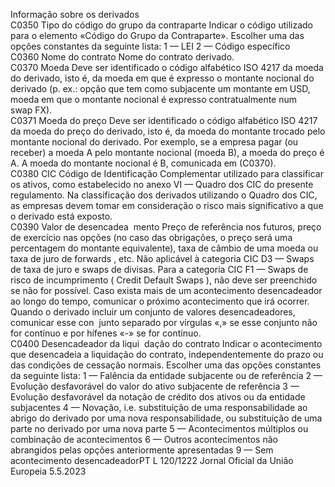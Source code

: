  
Informação sobre os derivados  
C0350  Tipo do código do grupo 
da contraparte  Indicar o código utilizado para o elemento «Código do Grupo da Contraparte». Escolher uma 
das opções constantes da seguinte lista: 
1 — LEI 
2 — Código específico  
C0360  Nome do contrato  Nome do contrato derivado.  
C0370  Moeda  Deve ser identificado o código alfabético ISO 4217 da moeda do derivado, isto é, da moeda 
em que é expresso o montante nocional do derivado (p. ex.: opção que tem como subjacente 
um montante em USD, moeda em que o montante nocional é expresso contratualmente num  
swap  FX).  
C0371  Moeda do preço  Deve ser identificado o código alfabético ISO 4217 da moeda do preço do derivado, isto é, 
da moeda do montante trocado pelo montante nocional do derivado. Por exemplo, se a 
empresa pagar (ou receber) a moeda A pelo montante nocional (moeda B), a moeda do preço 
é A. A moeda do montante nocional é B, comunicada em (C0370).  
C0380  CIC  Código de Identificação Complementar utilizado para classificar os ativos, como estabelecido 
no anexo VI — Quadro dos CIC do presente regulamento. Na classificação dos derivados 
utilizando o Quadro dos CIC, as empresas devem tomar em consideração o risco mais 
significativo a que o derivado está exposto.  
C0390  Valor de desencadea ­
mento  Preço de referência nos futuros, preço de exercício nas opções (no caso das obrigações, o 
preço será uma percentagem do montante equivalente), taxa de câmbio de uma moeda ou 
taxa de juro de  forwards , etc. 
Não aplicável à categoria CIC D3 —  Swaps  de taxa de juro e  swaps  de divisas. Para a categoria 
CIC F1 —  Swaps  de risco de incumprimento ( Credit Default Swaps ), não deve ser preenchido se 
não for possível. 
Caso exista mais de um acontecimento desencadeador ao longo do tempo, comunicar o 
próximo acontecimento que irá ocorrer. 
Quando o derivado incluir um conjunto de valores desencadeadores, comunicar esse con ­
junto separado por vírgulas «,» se esse conjunto não for contínuo e por hífenes «-» se for 
contínuo.  
C0400  Desencadeador da liqui ­
dação do contrato  Indicar o acontecimento que desencadeia a liquidação do contrato, independentemente do 
prazo ou das condições de cessação normais. Escolher uma das opções constantes da seguinte 
lista: 
1 — Falência da entidade subjacente ou de referência 
2 — Evolução desfavorável do valor do ativo subjacente de referência 
3 — Evolução desfavorável da notação de crédito dos ativos ou da entidade subjacentes 
4 — Novação, i.e. substituição de uma responsabilidade ao abrigo do derivado por uma nova 
responsabilidade, ou substituição de uma parte no derivado por uma nova parte 
5 — Acontecimentos múltiplos ou combinação de acontecimentos 
6 — Outros acontecimentos não abrangidos pelas opções anteriormente apresentadas 
9 — Sem acontecimento desencadeadorPT  L 120/1222 Jornal Oficial da União Europeia 5.5.2023
